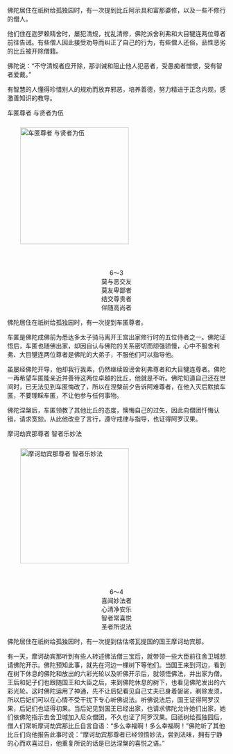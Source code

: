 佛陀居住在祇树给孤独园时，有一次提到比丘阿示具和富那婆修，以及一些不修行的僧人。

他们住在迦罗赖精舍时，屡犯清规，扰乱清修，佛陀派舍利弗和大目犍连两位尊者前往告诫。有些僧人因此接受劝导而纠正了自己的行为，有些僧人还俗，品性恶劣的比丘被开除僧籍。

佛陀说：“不守清规者应开除，那训诫和阻止他人犯恶者，受愚痴者憎恨，受有智者爱戴。”

有智慧的人懂得珍惜别人的规劝而放弃邪恶，培养善德，努力精进于正念内观，感激善知识的教导。

车匿尊者 与贤者为伍

<div class="e2">
<img src="images/fjj-28-2.gif" width="250" height="269" hspace="30" vspace="10" align="middle" alt="车匿尊者 与贤者为伍"/>
<div>
<p>&nbsp;</p> <p></p> <p align="center"> 6～3<br>
 莫与恶交友<br>
 莫友卑鄙者<br>
 结交尊贵者<br>
 伴随高尚者</p>
</div>
</div>

佛陀居住在祇树给孤独园时，有一次提到车匿尊者。

车匿是佛陀成佛前为悉达多太子骑马离开王宫出家修行时的五位侍者之一。佛陀证悟后，车匿也随佛出家，却因自认与佛陀的关系密切而顽强骄慢，心中不服舍利弗、大目犍连两位尊者是佛陀的大弟子，不服他们可以指导他。

虽屡经佛陀开导，他却我行我素，仍然继续毁谤舍利弗尊者和大目犍连尊者。佛陀一再希望车匿能亲近并善待这两位卓越的比丘，他就是不听。佛陀知道自己还在世间时，已无法见到车匿悔改了，所以在涅槃前夕告诉阿难尊者，在他入灭后默摈车匿，不要理睬车匿，不让他参与任何事物。

佛陀涅槃后，车匿领教了其他比丘的态度，懊悔自己的过失，因此向僧团忏悔认错，请求宽恕。从此他改变了言行，遵守戒律与指导，也证得阿罗汉果。



摩诃劫宾那尊者 智者乐妙法

<div class="e2">
<img src="images/fjj-28-3.gif" width="250" height="265" hspace="30" vspace="10" align="middle" alt="摩诃劫宾那尊者 智者乐妙法"/>
<div>
<p>&nbsp;</p> <p></p> <p align="center"> 6～4<br>
 喜闻妙法者<br>
 心清净安乐<br>
 智者常喜悦<br>
 圣者所说法</p>
</div>
</div>

佛陀居住在祇树给孤独园时，有一次提到估估塔瓦提国的国王摩诃劫宾那。

有一天，摩诃劫宾那听到有些人转述佛法僧三宝后，就带领一些大臣前往舍卫城想请佛陀开示。佛陀预知此事，就先在河边一棵树下等他们。当国王来到河边，看到在树下休息的佛陀和放出的六彩光轮以及听佛开示后，就领悟佛法，并出家为僧。王后和妃子们也跟随国王和大臣之后，来到佛陀休息的树下，也看见佛陀发出的六彩光轮。这时佛陀运用了神通，先不让后妃看见自己丈夫已身着袈裟，剃除发须，所以后妃们可以在心情不受干扰下专心听佛说法。听佛说法后，国王证得阿罗汉果，后妃们也证得初果。当后妃见到国王已经出家，也请求佛陀允许她们出家，她们依佛陀指示去舍卫城加入尼众僧团，不久也证了阿罗汉果。回祇树给孤独园后，僧人们常听摩诃劫宾那比丘自言自语：“多么幸福啊！多么幸福啊！”佛陀听了其他比丘们向他报告此事时说：“摩诃劫宾那尊者已经领悟妙法，尝到法味，拥有宁静的心而欢喜过日，他重复所说的话是已达涅槃的喜悦之语。”
